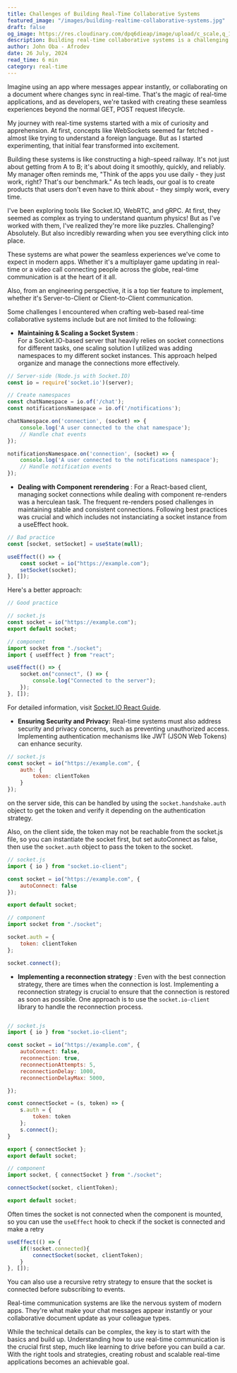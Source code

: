 ```yaml
---
title: Challenges of Building Real-Time Collaborative Systems
featured_image: "/images/building-realtime-collaborative-systems.jpg"
draft: false
og_image: https://res.cloudinary.com/dpq6dieap/image/upload/c_scale,q_100,w_532/v1722031762/building-realtime-collaborative-systems_jnn9cj.jpg
description: Building real-time collaborative systems is a challenging task. In this post, we will explore the challenges of building real-time collaborative systems and how to overcome them.
author: John Oba - Afrodev
date: 26 July, 2024
read_time: 6 min
category: real-time
---
```



Imagine using an app where messages appear instantly, or collaborating on a document where changes sync in real-time. That's the magic of real-time applications, and as developers, we're tasked with creating these seamless experiences beyond the normal GET, POST request lifecycle.

My journey with real-time systems started with a mix of curiosity and apprehension. At first, concepts like WebSockets seemed far fetched - almost like trying to understand a foreign language. But as I started experimenting, that initial fear transformed into excitement.

Building these systems is like constructing a high-speed railway. It's not just about getting from A to B; it's about doing it smoothly, quickly, and reliably. My manager often reminds me, "Think of the apps you use daily - they just work, right? That's our benchmark." As tech leads, our goal is to create products that users don't even have to think about - they simply work, every time.


I've been exploring tools like Socket.IO, WebRTC, and gRPC. At first, they seemed as complex as trying to understand quantum physics! But as I've worked with them, I've realized they're more like puzzles. Challenging? Absolutely. But also incredibly rewarding when you see everything click into place.

These systems are what power the seamless experiences we've come to expect in modern apps. Whether it's a multiplayer game updating in real-time or a video call connecting people across the globe, real-time communication is at the heart of it all.

Also, from an engineering perspective, it is a top tier feature to implement, whether it's Server-to-Client or Client-to-Client communication.

Some challenges I encountered when crafting web-based real-time collaborative systems include but are not limited to the following:

- **Maintaining & Scaling a Socket System** :   
For a Socket.IO-based server that heavily relies on socket connections for different tasks, one scaling solution I utilized was adding namespaces to my different socket instances. This approach helped organize and manage the connections more effectively.

```js
// Server-side (Node.js with Socket.IO)
const io = require('socket.io')(server);

// Create namespaces
const chatNamespace = io.of('/chat');
const notificationsNamespace = io.of('/notifications');

chatNamespace.on('connection', (socket) => {
    console.log('A user connected to the chat namespace');
    // Handle chat events
});

notificationsNamespace.on('connection', (socket) => {
    console.log('A user connected to the notifications namespace');
    // Handle notification events
});
```
- **Dealing with Component rerendering** : 
For a React-based client, managing socket connections while dealing with component re-renders was a herculean task. The frequent re-renders posed challenges in maintaining stable and consistent connections. Following best practices was crucial and which includes not instanciating a socket instance from a useEffect hook.

```js
// Bad practice
const [socket, setSocket] = useState(null);

useEffect(() => {
    const socket = io("https://example.com");
    setSocket(socket);
}, []);
```

Here's a better approach:

```js
// Good practice

// socket.js
const socket = io("https://example.com");
export default socket;

// component
import socket from "./socket";
import { useEffect } from "react";

useEffect(() => {
    socket.on("connect", () => {
        console.log("Connected to the server");
    });
}, []);
```

For detailed information, visit [Socket.IO React Guide](https://socket.io/how-to/use-with-react).

- **Ensuring Security and Privacy:**
Real-time systems must also address security and privacy concerns, such as preventing unauthorized access. Implementing authentication mechanisms like JWT (JSON Web Tokens) can enhance security.

```js
// socket.js
const socket = io("https://example.com", {
    auth: {
        token: clientToken
    }
});

```
on the server side, this can be handled by using the `socket.handshake.auth` object to get the token and verify it depending on the authentication strategy.

Also, on the client side, the token may not be reachable from the socket.js file, so you can instantiate the socket first, but set autoConnect as false, then use the `socket.auth` object to pass the token to the socket.

```js
// socket.js
import { io } from "socket.io-client";

const socket = io("https://example.com", {
    autoConnect: false
});

export default socket;

// component
import socket from "./socket";

socket.auth = {
    token: clientToken
};

socket.connect();
```

- **Implementing a reconnection strategy** : 
Even with the best connection strategy, there are times when the connection is lost. Implementing a reconnection strategy is crucial to ensure that the connection is restored as soon as possible. One approach is to use the `socket.io-client` library to handle the reconnection process.

```js

// socket.js
import { io } from "socket.io-client";

const socket = io("https://example.com", {
    autoConnect: false,
    reconnection: true,
    reconnectionAttempts: 5,
    reconnectionDelay: 1000,
    reconnectionDelayMax: 5000,

});

const connectSocket = (s, token) => {
    s.auth = {
        token: token
    };
    s.connect();
}

export { connectSocket };
export default socket;

// component
import socket, { connectSocket } from "./socket";

connectSocket(socket, clientToken);

export default socket;
```

Often times the socket is not connected when the component is mounted, so you can use the `useEffect` hook to check if the socket is connected and make a retry

```js
useEffect(() => {
    if(!socket.connected){
        connectSocket(socket, clientToken);
    }
}, []);
```
You can also use a recursive retry strategy to ensure that the socket is connected before subscribing to events.

Real-time communication systems are like the nervous system of modern apps. They're what make your chat messages appear instantly or your collaborative document update as your colleague types.

While the technical details can be complex, the key is to start with the basics and build up. Understanding how to use real-time communication is the crucial first step, much like learning to drive before you can build a car. With the right tools and strategies, creating robust and scalable real-time applications becomes an achievable goal.

